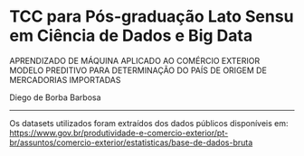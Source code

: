 # TCC para Pós-graduação Lato Sensu em Ciência de Dados e Big Data

APRENDIZADO DE MÁQUINA APLICADO AO COMÉRCIO EXTERIOR
MODELO PREDITIVO PARA DETERMINAÇÃO DO PAÍS DE ORIGEM DE MERCADORIAS IMPORTADAS 

Diego de Borba Barbosa

-----------------------------------------------------------------------------
Os datasets utilizados foram extraídos dos dados públicos disponíveis em:
https://www.gov.br/produtividade-e-comercio-exterior/pt-br/assuntos/comercio-exterior/estatisticas/base-de-dados-bruta
